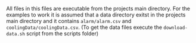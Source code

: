 All files in this files are executable from the projects main directory. 
For the examples to work it is assumed that a data directory exitst in the projects main directory and it contains `alarm/alarm.csv` and `coolingData/coolingData.csv`.
(To get the data files execute the `download-data.sh` script from the scripts folder)